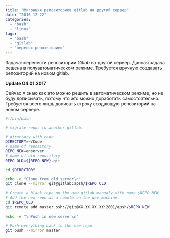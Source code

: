 ```yaml
---
title: "Миграция репозиториев gitlab на другой сервер"
date: "2016-12-22"
categories: 
  - "bash"
  - "linux"
tags: 
  - "bash"
  - "gitlab"
  - "перенос репозиториев"
---
```


<!--more-->

Задача: перенести репозитории *Gitlab* на другой сервер. Данная задача решена в полуавтоматическом режиме.
Требуется вручную создавать репозиторий на новом gitlab.

**Update 04.01.2017**

Сейчас я знаю как это можно решить в автоматическом режиме, но не буду дописывать, потому что это можно доработать самостоятельно.
Требуется всего лишь дописать строку создающую репозиторий на новом сервере.

```bash
#!/bin/bash

# migrate repos to another gitlab.

# directory with code
DIRECTORY=~/Code
# name of repository
REPO_NEW=enserver
# name of old repository
REPO_OLD=${REPO_NEW}.git

cd $DIRECTORY

echo -e "Clone from old server\n"
git clone --mirror git@gitlab:apsh/$REPO_OLD

# Create a blank repo on the new gitlab manualy with name $REPO_NEW
# Add the new repo as a remote on the dev machine.
cd $REPO_OLD
git remote add master ssh://git@XX.XX.XX.XX:2001/apsh/$REPO_NEW

echo -e "\nPush in new server\n"

# Push everything back to the new repo.
git push --mirror master

```
